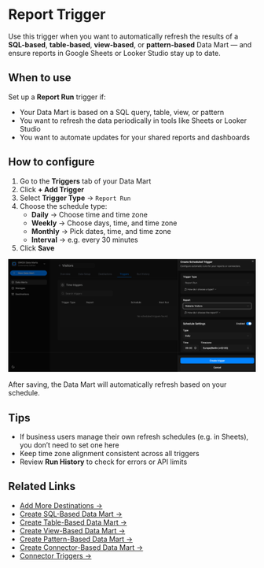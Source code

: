 # Report Trigger

Use this trigger when you want to automatically refresh the results of a **SQL-based**, **table-based**, **view-based**, or **pattern-based** Data Mart — and ensure reports in Google Sheets or Looker Studio stay up to date.

## When to use

Set up a **Report Run** trigger if:

- Your Data Mart is based on a SQL query, table, view, or pattern
- You want to refresh the data periodically in tools like Sheets or Looker Studio
- You want to automate updates for your shared reports and dashboards

## How to configure

1. Go to the **Triggers** tab of your Data Mart  
2. Click **+ Add Trigger**  
3. Select **Trigger Type** → `Report Run`  
4. Choose the schedule type:
   - **Daily** → Choose time and time zone
   - **Weekly** → Choose days, time, and time zone
   - **Monthly** → Pick dates, time, and time zone
   - **Interval** → e.g. every 30 minutes  
5. Click **Save**

![Report Trigger Setup](../../res/screens/SQL-Based-DataMart-Trigger.png)

After saving, the Data Mart will automatically refresh based on your schedule.

## Tips

- If business users manage their own refresh schedules (e.g. in Sheets), you don’t need to set one here
- Keep time zone alignment consistent across all triggers
- Review **Run History** to check for errors or API limits

## Related Links

- [Add More Destinations →](../../destinations/manage-destinations.md)  
- [Create SQL-Based Data Mart →](sql-data-mart.md)  
- [Create Table-Based Data Mart →](table-data-mart.md)  
- [Create View-Based Data Mart →](view-data-mart.md)  
- [Create Pattern-Based Data Mart →](pattern-data-mart.md)  
- [Create Connector-Based Data Mart →](connector-data-mart.md)  
- [Connector Triggers →](connector-triggers.md)

